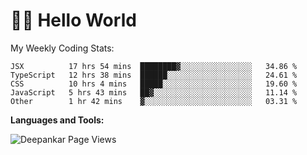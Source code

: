 # 👋🏽 Hello World 

<!--![Deepankar's github stats](https://github-readme-stats.vercel.app/api?username=Deep-Codes&count_private=true&show_icons=true&theme=radical)-->
My Weekly Coding Stats:

<!--START_SECTION:waka-->
```text
JSX          17 hrs 54 mins  ████████▓░░░░░░░░░░░░░░░░   34.86 % 
TypeScript   12 hrs 38 mins  ██████░░░░░░░░░░░░░░░░░░░   24.61 % 
CSS          10 hrs 4 mins   █████░░░░░░░░░░░░░░░░░░░░   19.60 % 
JavaScript   5 hrs 43 mins   ██▓░░░░░░░░░░░░░░░░░░░░░░   11.14 % 
Other        1 hr 42 mins    ▓░░░░░░░░░░░░░░░░░░░░░░░░   03.31 % 
```
<!--END_SECTION:waka-->

**Languages and Tools:**



<p align="left"> <img src="https://komarev.com/ghpvc/?username=Deep-Codes&label=Views&color=blue&style=plastic" alt="Deepankar Page Views" /> </p>
